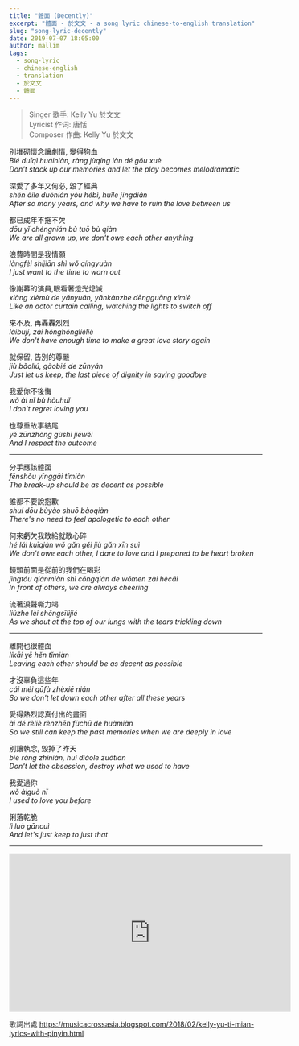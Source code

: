 ```yaml
---
title: "體面 (Decently)"
excerpt: "體面 - 於文文 - a song lyric chinese-to-english translation"
slug: "song-lyric-decently"
date: 2019-07-07 18:05:00
author: mallim
tags:
  - song-lyric
  - chinese-english
  - translation
  - 於文文
  - 體面
---
```


> Singer 歌手: Kelly Yu 於文文 <br/> Lyricist 作词: 唐恬 <br/> Composer 作曲: Kelly Yu 於文文

別堆砌懷念讓劇情, 變得狗血<br/> _Bié duīqì huáiniàn, ràng jùqíng iàn dé gǒu xuè_ <br/> _Don't stack up our memories and let the play becomes melodramatic_

深愛了多年又何必, 毀了經典<br/> _shēn àile duōnián yòu hébì, huǐle jīngdiǎn_ <br/> _After so many years, and why we have to ruin the love between us_

都已成年不拖不欠<br/> _dōu yǐ chéngnián bù tuō bù qiàn_ <br/> _We are all grown up, we don't owe each other anything_

浪費時間是我情願<br/> _làngfèi shíjiān shì wǒ qíngyuàn_ <br/> _I just want to the time to worn out_

像謝幕的演員,眼看著燈光熄滅 <br/> _xiàng xièmù de yǎnyuán, yǎnkànzhe dēngguāng xímiè_ <br/> _Like an actor curtain calling, watching the lights to switch off_

來不及, 再轟轟烈烈 <br/> _láibují, zài hōnghōnglièliè_ <br/> _We don't have enough time to make a great love story again_

就保留, 告別的尊嚴 <br/> _jiù bǎoliú, gàobié de zūnyán_ <br/> _Just let us keep, the last piece of dignity in saying goodbye_

我愛你不後悔 <br/> _wǒ ài nǐ bù hòuhuǐ_ <br/> _I don't regret loving you_

也尊重故事結尾 <br/> _yě zūnzhòng gùshì jiéwěi_ <br/> _And I respect the outcome_

<hr/>

分手應該體面 <br/> _fēnshǒu yīnggāi tǐmiàn_ <br/> _The break-up should be as decent as possible_

誰都不要說抱歉 <br/> _shuí dōu bùyào shuō bàoqiàn_ <br/> _There's no need to feel apologetic to each other_

何來虧欠我敢給就敢心碎 <br/> _hé lái kuīqiàn wǒ gǎn gěi jiù gǎn xīn suì_ <br/> _We don't owe each other, I dare to love and I prepared to be heart broken_

鏡頭前面是從前的我們在喝彩 <br/> _jìngtóu qiánmiàn shì cóngqián de wǒmen zài hècǎi_ <br/> _In front of others, we are always cheering_

流著淚聲嘶力竭 <br/> _liúzhe lèi shēngsīlìjié_ <br/> _As we shout at the top of our lungs with the tears trickling down_

<hr/>

離開也很體面 <br/> _líkāi yě hěn tǐmiàn_ <br/> _Leaving each other should be as decent as possible_

才沒辜負這些年 <br/> _cái méi gūfù zhèxiē nián_ <br/> _So we don't let down each other after all these years_

愛得熱烈認真付出的畫面 <br/> _ài dé rèliè rènzhēn fùchū de huàmiàn_ <br/> _So we still can keep the past memories when we are deeply in love_

別讓執念, 毀掉了昨天 <br/> _bié ràng zhíniàn, huǐ diàole zuótiān_ <br/> _Don't let the obsession, destroy what we used to have_

我愛過你 <br/> _wǒ àiguò nǐ_ <br/> _I used to love you before_

俐落乾脆 <br/> _lì luò gāncuì_ <br/> _And let's just keep to just that_

<hr/>

<iframe width="560" height="315" src="https://www.youtube.com/embed/s53PZzzhe4w" frameborder="0" allow="accelerometer; autoplay; encrypted-media; gyroscope; picture-in-picture" allowfullscreen></iframe>

歌詞出處 https://musicacrossasia.blogspot.com/2018/02/kelly-yu-ti-mian-lyrics-with-pinyin.html
